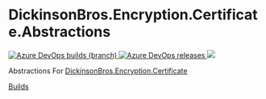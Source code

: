 # DickinsonBros.Encryption.Certificate.Abstractions

<a href="https://dev.azure.com/marksamdickinson/dickinsonbros/_build/latest?definitionId=43&amp;branchName=master"> <img alt="Azure DevOps builds (branch)" src="https://img.shields.io/azure-devops/build/marksamdickinson/DickinsonBros/57/master"> </a> <a href="https://dev.azure.com/marksamdickinson/DickinsonBros/_release?_a=releases&view=mine&definitionId=20"> <img alt="Azure DevOps releases" src="https://img.shields.io/azure-devops/release/marksamdickinson/b5a46403-83bb-4d18-987f-81b0483ef43e/21/22"> </a> <a href="https://www.nuget.org/packages/DickinsonBros.Encryption.Certificate.Abstractions/"><img src="https://img.shields.io/nuget/v/DickinsonBros.Encryption.Certificate.Abstractions"></a>

Abstractions For <a href="https://github.com/msdickinson/DickinsonBros.Encryption.Certificate">DickinsonBros.Encryption.Certificate </a>

<a href="https://dev.azure.com/marksamdickinson/DickinsonBros/_build?definitionScope=%5CDickinsonBros.Encryption.Certificate.Abstractions">Builds</a>
